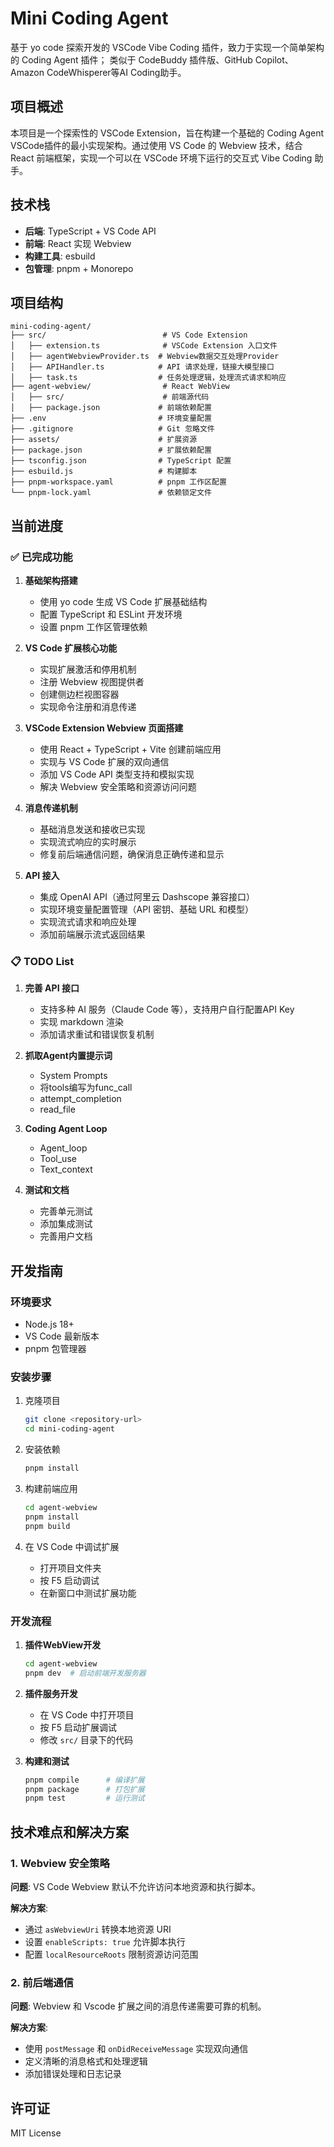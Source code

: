 # Mini Coding Agent

基于 yo code 探索开发的 VSCode Vibe Coding 插件，致力于实现一个简单架构的 Coding Agent 插件；
类似于 CodeBuddy 插件版、GitHub Copilot、 Amazon CodeWhisperer等AI Coding助手。

## 项目概述

本项目是一个探索性的 VSCode Extension，旨在构建一个基础的 Coding Agent VSCode插件的最小实现架构。通过使用 VS Code 的 Webview 技术，结合 React 前端框架，实现一个可以在 VSCode 环境下运行的交互式 Vibe Coding 助手。

## 技术栈

- **后端**: TypeScript + VS Code API
- **前端**: React 实现 Webview
- **构建工具**: esbuild
- **包管理**: pnpm + Monorepo

## 项目结构

```
mini-coding-agent/
├── src/                          # VS Code Extension
│   ├── extension.ts              # VSCode Extension 入口文件
│   ├── agentWebviewProvider.ts  # Webview数据交互处理Provider
│   ├── APIHandler.ts            # API 请求处理，链接大模型接口
│   ├── task.ts                  # 任务处理逻辑，处理流式请求和响应
├── agent-webview/                # React WebView
│   ├── src/                      # 前端源代码
│   ├── package.json             # 前端依赖配置
├── .env                         # 环境变量配置
├── .gitignore                   # Git 忽略文件
├── assets/                      # 扩展资源
├── package.json                 # 扩展依赖配置
├── tsconfig.json                # TypeScript 配置
├── esbuild.js                   # 构建脚本
├── pnpm-workspace.yaml          # pnpm 工作区配置
└── pnpm-lock.yaml               # 依赖锁定文件
```

## 当前进度

### ✅ 已完成功能

1. **基础架构搭建**
   - 使用 yo code 生成 VS Code 扩展基础结构
   - 配置 TypeScript 和 ESLint 开发环境
   - 设置 pnpm 工作区管理依赖

2. **VS Code 扩展核心功能**
   - 实现扩展激活和停用机制
   - 注册 Webview 视图提供者
   - 创建侧边栏视图容器
   - 实现命令注册和消息传递

3. **VSCode Extension Webview 页面搭建**
   - 使用 React + TypeScript + Vite 创建前端应用
   - 实现与 VS Code 扩展的双向通信
   - 添加 VS Code API 类型支持和模拟实现
   - 解决 Webview 安全策略和资源访问问题

4. **消息传递机制**
   - 基础消息发送和接收已实现
   - 实现流式响应的实时展示
   - 修复前后端通信问题，确保消息正确传递和显示

5. **API 接入**
   - 集成 OpenAI API（通过阿里云 Dashscope 兼容接口）
   - 实现环境变量配置管理（API 密钥、基础 URL 和模型）
   - 实现流式请求和响应处理
   - 添加前端展示流式返回结果

### 📋 TODO List

1. **完善 API 接口**
   - 支持多种 AI 服务（Claude Code 等），支持用户自行配置API Key
   - 实现 markdown 渲染
   - 添加请求重试和错误恢复机制

2. **抓取Agent内置提示词**
   - System Prompts
   - 将tools编写为func_call
   - attempt_completion
   - read_file

3. **Coding Agent Loop**
   - Agent_loop
   - Tool_use
   - Text_context

4. **测试和文档**
   - 完善单元测试
   - 添加集成测试
   - 完善用户文档

## 开发指南

### 环境要求

- Node.js 18+
- VS Code 最新版本
- pnpm 包管理器

### 安装步骤

1. 克隆项目

   ```bash
   git clone <repository-url>
   cd mini-coding-agent
   ```

2. 安装依赖

   ```bash
   pnpm install
   ```

3. 构建前端应用

   ```bash
   cd agent-webview
   pnpm install
   pnpm build
   ```

4. 在 VS Code 中调试扩展
   - 打开项目文件夹
   - 按 F5 启动调试
   - 在新窗口中测试扩展功能

### 开发流程

1. **插件WebView开发**

   ```bash
   cd agent-webview
   pnpm dev  # 启动前端开发服务器
   ```

2. **插件服务开发**
   - 在 VS Code 中打开项目
   - 按 F5 启动扩展调试
   - 修改 `src/` 目录下的代码

3. **构建和测试**

   ```bash
   pnpm compile      # 编译扩展
   pnpm package      # 打包扩展
   pnpm test         # 运行测试
   ```

## 技术难点和解决方案

### 1. Webview 安全策略

**问题**: VS Code Webview 默认不允许访问本地资源和执行脚本。

**解决方案**:

- 通过 `asWebviewUri` 转换本地资源 URI
- 设置 `enableScripts: true` 允许脚本执行
- 配置 `localResourceRoots` 限制资源访问范围

### 2. 前后端通信

**问题**: Webview 和 Vscode 扩展之间的消息传递需要可靠的机制。

**解决方案**:

- 使用 `postMessage` 和 `onDidReceiveMessage` 实现双向通信
- 定义清晰的消息格式和处理逻辑
- 添加错误处理和日志记录

## 许可证

MIT License
